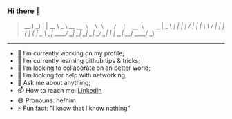 ### Hi there 👋

> 
> __ )                           _)             |               |
> __ \    _ \  __ `__ \  \ \   /  |  __ \    _` |   _ \    __|  |
> |   |   __/  |   |   |  \ \ /   |  |   |  (   |  (   | \__ \ _|
> ____/  \___| _|  _|  _|   \_/   _| _|  _| \__,_| \___/  ____/ _)
 

<hr />

- 🔭 I’m currently working on my profile;
- 🌱 I’m currently learning github tips & tricks;
- 👯 I’m looking to collaborate on an better world;
- 🤔 I’m looking for help with networking;
- 💬 Ask me about anything;
- 📫 How to reach me: [LinkedIn](https://www.linkedin.com/in/ricardo-rodrigues-b0b71262/)
- 😄 Pronouns: he/him
- ⚡ Fun fact: "I know that I know nothing"

